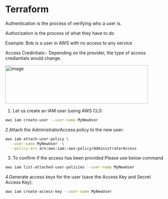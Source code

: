 # Terraform

Authentication is the process of verifying who a user is.

Authorization is the process of what they have to do 

Example:  Bob is a user in AWS with no access to any service 

Access Credintials:- Depending on the provider, the type of access crediantials would change.

<img width="451" height="121" alt="image" src="https://github.com/user-attachments/assets/b8672777-cec3-40ba-8929-abbc242dad85" />

1. Let us create an IAM user (using AWS CLI):  

```bash
aws iam create-user --user-name MyNewUser
```

2.Attach the AdministratorAccess policy to the new user:

```bash
aws iam attach-user-policy \
  --user-name MyNewUser  \
  --policy-arn arn:aws:iam::aws:policy/AdministratorAccess
```

3. To confirm if the access has been provided Please use below command
 
 ```bash
aws iam list-attached-user-policies --user-name MyNewUser
```

4.Generate access keys for the user (save the Access Key and Secret Access Key): 

 ```bash
aws iam create-access-key --user-name MyNewUser
```




